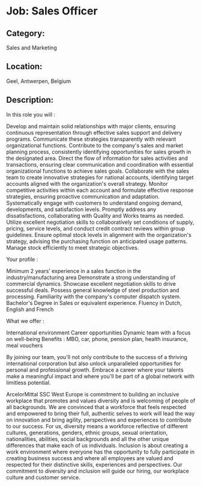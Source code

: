 # Job: Sales Officer
## Category: 
Sales and Marketing
## Location: 
Geel, Antwerpen, Belgium
## Description:
In this role you will : 

Develop and maintain solid relationships with major clients, ensuring continuous representation through effective sales support and delivery programs. Communicate these strategies transparently with relevant organizational functions.
Contribute to the company's sales and market planning process, consistently identifying opportunities for sales growth in the designated area.
Direct the flow of information for sales activities and transactions, ensuring clear communication and coordination with essential organizational functions to achieve sales goals.
Collaborate with the sales team to create innovative strategies for national accounts, identifying target accounts aligned with the organization's overall strategy.
Monitor competitive activities within each account and formulate effective response strategies, ensuring proactive communication and adaptation.
Systematically engage with customers to understand ongoing demand, developments, and satisfaction levels. Promptly address any dissatisfactions, collaborating with Quality and Works teams as needed.
Utilize excellent negotiation skills to collaboratively set conditions of supply, pricing, service levels, and conduct credit contract reviews within group guidelines.
Ensure optimal stock levels in alignment with the organization's strategy, advising the purchasing function on anticipated usage patterns. Manage stock efficiently to meet strategic objectives.

Your profile : 

Minimum 2 years’ experience in a sales function in the industry/manufacturing area
Demonstrate a strong understanding of commercial dynamics.
Showcase excellent negotiation skills to drive successful deals.
Possess general knowledge of steel production and processing.
Familiarity with the company's computer dispatch system.
Bachelor's Degree in Sales or equivalent experience.
Fluency in Dutch, English and French

What we offer : 

International environment
Career opportunities
Dynamic team with a focus on well-being
Benefits : MBO, car, phone, pension plan, health insurance, meal vouchers

 
By joining our team, you'll not only contribute to the success of a thriving international corporation but also unlock unparalleled opportunities for personal and professional growth. Embrace a career where your talents make a meaningful impact and where you'll be part of a global network with limitless potential.
 
ArcelorMittal SSC West Europe is commitment to building an inclusive workplace that promotes and values diversity and is welcoming of people of all backgrounds. We are convinced that a workforce that feels respected and empowered to bring their full, authentic selves to work will lead the way on innovation and bring agility, perspectives and experiences to contribute to our success.
For us, diversity means a workforce reflective of different cultures, generations, genders, ethnic groups, sexual orientation, nationalities, abilities, social backgrounds and all the other unique differences that make each of us individuals. Inclusion is about creating a work environment where everyone has the opportunity to fully participate in creating business success and where all employees are valued and respected for their distinctive skills, experiences and perspectives.
Our commitment to diversity and inclusion will guide our hiring, our workplace culture and customer service.


 


